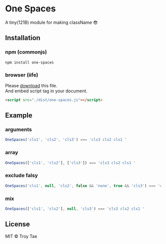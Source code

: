 # One Spaces
A tiny(121B) module for making className 😎

## Installation

### npm (commonjs)
```shell script
npm install one-spaces
```

### browser (iife)
Please [download](./dist/one-spaces.js) this file.  
And embed script tag in your document.
```html
<script src="./dist/one-spaces.js"></script>
```

## Example

### arguments

```javascript
OneSpaces('cls1', 'cls2', 'cls3') === 'cls3 cls2 cls1 '
```

### array

```javascript
OneSpaces(['cls1', 'cls2'], ['cls3']) === 'cls3 cls2 cls1 '
```

### exclude falsy

```javascript
OneSpaces('cls1', null, 'cls2', false && 'none', true && 'cls3') === 'cls3 cls2 cls1 '
```

### mix

```javascript
OneSpaces(['cls1', 'cls2'], null, 'cls3') === 'cls3 cls2 cls1 '
```

## License
MIT © Troy Tae
